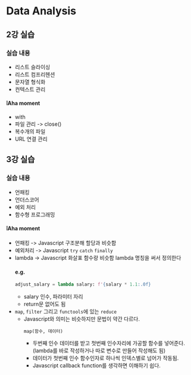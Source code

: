 # Data Analysis


## 2강 실습
### 실습 내용
- 리스트 슬라이싱
- 리스트 컴프리헨션
- 문자열 형식화
- 컨텍스트 관리 

#### ❕Aha moment
- with
- 파일 관리 -> close()
- 복수개의 파일
- URL 연결 관리

## 3강 실습
### 실습 내용
- 언패킹
- 언더스코어
- 예외 처리
- 함수형 프로그래밍

#### ❕Aha moment
- 언패킹 -> Javascript 구조분해 할당과 비슷함
- 예외처리 -> Javascript `try` `catch` `finally`
- lambda -> Javascript 화살표 함수랑 비슷함 lambda 명칭을 써서 정의한다
  #### e.g.
  ```python
  adjust_salary = lambda salary: f'{salary * 1.1:.0f}
  ```
  - salary 인수, 파라미터 자리
  - return문 없어도 됨
- `map`, `filter` 그리고 `functools`에 있는 `reduce`
  - Javascript와 의미는 비슷하지만 문법이 약간 다르다.
    ```
    map(함수, 데이터)
    ```
    - 두번째 인수 데이터를 받고 첫번째 인수자리에 가공할 함수를 넣어준다. (lambda를 바로 작성하거나 따로 변수로 만들어 작성해도 됨)
    - 데이터가 첫번째 인수 함수인자로 하나씩 인덱스별로 넘어가 작동됨.
    - Javascript callback function를 생각하면 이해하기 쉽다.
